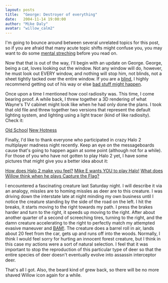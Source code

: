 ```yaml
---
layout: posts
title:  "George: Destroyer of everything"
date:   2004-11-14 19:00:00
author: "Mike Daly"
avatar: "willow_calm2"
---
```

I'm going to bounce around between several unrelated topics for this post, so if you are afraid that many acute topic shifts might confuse you, you may want to do some [mental streching](http://www.macromedia.com/devnet/mx/flash/sample_files/html/amoebas.html) before you read on.

 Now that that is out of the way, I'll begin with an update on George. George, being a cat, loves looking out the window. Not any window will do, however, he must look out EVERY window, and nothing will stop him, not blinds, not a sheet tightly tacked over the entire window. If you are a [blind](https://content.duelingmonkeys.com/gallery/willow/blindcat.jpg), I highly recommend getting out of his way or else [bad stuff might happen](https://content.duelingmonkeys.com/gallery/willow/blindcat2.jpg).

 Once upon a time I mentioned how cool radiosity was. This time, I come bearing proof. A while back, I threw together a 3D rendering of what Wayne's TV cabinet might look like when he had only done the plans. I took that old file and threw together two versions that represent the default lighting system, and lighting using a light tracer (kind of like radiosity). Check it:

 [Old School](https://content.duelingmonkeys.com/gallery/modeling/cabinetdefault.jpg)
 [New Hotness](https://content.duelingmonkeys.com/gallery/modeling/cabinetlighttrace.jpg)

 Finally, I'd like to thank everyone who participated in crazy Halo 2 multiplayer madness night recently. Keep an eye on the messageboards cause that's going to happen again at some point (although not for a while). For those of you who have not gotten to play Halo 2 yet, I have some pictures that might give you a better idea about it:

 [How does Halo 2 make you feel?](https://content.duelingmonkeys.com/gallery/willow/halo2party2.jpg)
 [Mike E wants YOU to play Halo!](https://content.duelingmonkeys.com/gallery/willow/halo2party1.jpg)
 [What does Willow think when he plays Capture the Flag?](https://content.duelingmonkeys.com/gallery/willow/halo2party3.jpg)

 I encountered a fascinating creature last Saturday night. I will describe it via an analogy, missles are to homing missles as deer are to this creature. I was driving down the interstate late at night minding my own business until I notice the creature standing by the side of the road on the left. I hit the breaks, it starts moving to the right towards my path. I press the brakes harder and turn to the right, it speeds up moving to the right. After about another quarter of a second of screeching tires, turning to the right, and the damn creature accelerating to the right to perfectly match my attempted evasive maneuver and [BAM!](https://content.duelingmonkeys.com/gallery/willow/deercar.jpg). The creature does a barrel roll in air, lands about 20 feet from the car, gets up and runs off into the woods. Normally, I think I would feel sorry for hurting an innocent forest creature, but I think in this case my actions were a sort of natural selection. I feel that it was important to stop the reproduction of this particular type of deer so that the entire species of deer doesn't eventually evolve into assassin interceptor deer.

 That's all I got. Also, the beard kind of grew back, so there will be no more shaved Willow icon again for a while.